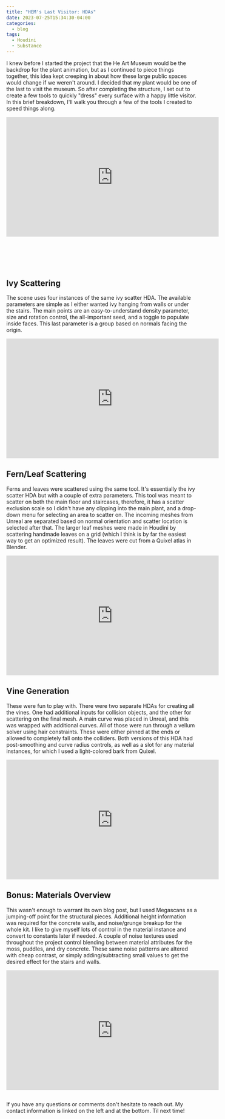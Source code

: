 ```yaml
---
title: "HEM's Last Visitor: HDAs"
date: 2023-07-25T15:34:30-04:00
categories:
  - blog
tags:
  - Houdini
  - Substance
---
```


I knew before I started the project that the He Art Museum would be the backdrop for the plant animation, but as I continued to piece things together, this idea kept creeping in about how these large public spaces would change if we weren't around. I decided that my plant would be one of the last to visit the museum. So after completing the structure, I set out to create a few tools to quickly "dress" every surface with a happy little visitor. In this brief breakdown, I'll walk you through a few of the tools I created to speed things along.

<iframe width="560" height="315" src="https://www.youtube.com/embed/RWa-IMMJHwo" title="YouTube video player" frameborder="0" allow="accelerometer; autoplay; clipboard-write; encrypted-media; gyroscope; picture-in-picture; web-share" allowfullscreen></iframe>

<div style="clear: both;">
    <h2></h2>
    <p></p>
</div>
<br>
<br>
<br>

<div style="clear: both;">
    <h2>Ivy Scattering</h2>
    <p>The scene uses four instances of the same ivy scatter HDA. The available parameters are simple as I either wanted ivy hanging from walls or under the stairs. The main points are an easy-to-understand density parameter, size and rotation control, the all-important seed, and a toggle to populate inside faces. This last parameter is a group based on normals facing the origin.</p>
</div>

<iframe width="560" height="315" src="https://www.youtube.com/embed/uS5XyUBHr0Y" title="YouTube video player" frameborder="0" allow="accelerometer; autoplay; clipboard-write; encrypted-media; gyroscope; picture-in-picture; web-share" allowfullscreen></iframe>



<div style="clear: both;">
    <h2>Fern/Leaf Scattering</h2>
    <p>Ferns and leaves were scattered using the same tool. It's essentially the ivy scatter HDA but with a couple of extra parameters. This tool was meant to scatter on both the main floor and staircases, therefore, it has a scatter exclusion scale so I didn't have any clipping into the main plant, and a drop-down menu for selecting an area to scatter on. The incoming meshes from Unreal are separated based on normal orientation and scatter location is selected after that. The larger leaf meshes were made in Houdini by scattering handmade leaves on a grid (which I think is by far the easiest way to get an optimized result). The leaves were cut from a Quixel atlas in Blender. </p>
</div>

<iframe width="560" height="315" src="https://www.youtube.com/embed/Jdz42H3bdbU" title="YouTube video player" frameborder="0" allow="accelerometer; autoplay; clipboard-write; encrypted-media; gyroscope; picture-in-picture; web-share" allowfullscreen></iframe>



<div style="clear: both;">
    <h2>Vine Generation</h2>
    <p>These were fun to play with. There were two separate HDAs for creating all the vines. One had additional inputs for collision objects, and the other for scattering on the final mesh. A main curve was placed in Unreal, and this was wrapped with additional curves. All of those were run through a vellum solver using hair constraints. These were either pinned at the ends or allowed to completely fall onto the colliders. Both versions of this HDA had post-smoothing and curve radius controls, as well as a slot for any material instances, for which I used a light-colored bark from Quixel.</p>
</div>

<iframe width="560" height="315" src="https://www.youtube.com/embed/TagYh-tuoCM" title="YouTube video player" frameborder="0" allow="accelerometer; autoplay; clipboard-write; encrypted-media; gyroscope; picture-in-picture; web-share" allowfullscreen></iframe>



<div style="clear: both;">
    <h2>Bonus: Materials Overview</h2>
    <p>This wasn't enough to warrant its own blog post, but I used Megascans as a jumping-off point for the structural pieces. Additional height information was required for the concrete walls, and noise/grunge breakup for the whole kit. I like to give myself lots of control in the material instance and convert to constants later if needed. A couple of noise textures used throughout the project control blending between material attributes for the moss, puddles, and dry concrete. These same noise patterns are altered with cheap contrast, or simply adding/subtracting small values to get the desired effect for the stairs and walls.</p>
</div>

<iframe width="560" height="315" src="https://www.youtube.com/embed/_fWKdqvzUfM" title="YouTube video player" frameborder="0" allow="accelerometer; autoplay; clipboard-write; encrypted-media; gyroscope; picture-in-picture; web-share" allowfullscreen></iframe>





<div style="clear: both;">
    <h2></h2>
    <p>If you have any questions or comments don't hesitate to reach out. My contact information is linked on the left and at the bottom. Til next time!</p>
</div>
